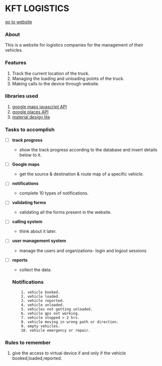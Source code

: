 # KFT LOGISTICS
[go to website](http://www.kft.cu.cc)

### About
This is a website for logistics companies for the management of their vehicles.

### Features
1. Track the current location of the truck.
2. Managing the loading and unloading points of the truck.
3. Making calls to the device through website.

  
### libraries used
1. [google maps javascript API](https://developers.google.com/maps/documentation/javascript/)
2. [google places API](https://developers.google.com/places/)
3. [material design lite](https://getmdl.io)


### Tasks to accomplish

- [ ] **track progress**
   * show the track progress according to the database and insert details below to it.

- [ ] **Google maps**
   * get the source & destination & route map of a specific vehicle.
   
- [ ] **notifications**
   * complete 10 types of notifications.
   
- [ ] **validating forms**
   * validating all the forms present in the website.

- [ ] **calling system**
   * think about it later.
   
- [ ] **user management system**
   * manage the users and organizations- login and logout sessions
   
- [ ] **reports**
   * collect the data.
   
   ### Notifications
  
   ``` 
       1. vehicle booked.
       2. vehicle loaded.
       3. vehicle reported.
       4. vehicle unloaded.
       5. vehicles not getting unloaded.
       6. vehicle gps not working.
       7. vehicle stopped > 2 hrs.
       8. vehicle moving in wrong path or direction.
       9. empty vehicles.
       10. vehicle emergency or repair.
    ```
   
   
### Rules to remember
1. give the access to virtual device if and only if the vehicle booked,loaded,reported.




